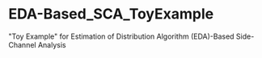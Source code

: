 # EDA-Based_SCA_ToyExample
"Toy Example" for Estimation of Distribution Algorithm (EDA)-Based Side-Channel Analysis
